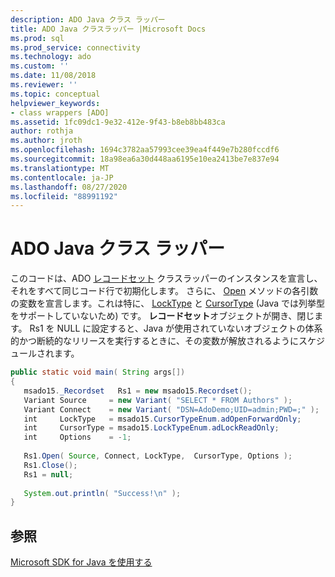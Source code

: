 ```yaml
---
description: ADO Java クラス ラッパー
title: ADO Java クラスラッパー |Microsoft Docs
ms.prod: sql
ms.prod_service: connectivity
ms.technology: ado
ms.custom: ''
ms.date: 11/08/2018
ms.reviewer: ''
ms.topic: conceptual
helpviewer_keywords:
- class wrappers [ADO]
ms.assetid: 1fc09dc1-9e32-412e-9f43-b8eb8bb483ca
author: rothja
ms.author: jroth
ms.openlocfilehash: 1694c3782aa57993cee39ea4f449e7b280fccdf6
ms.sourcegitcommit: 18a98ea6a30d448aa6195e10ea2413be7e837e94
ms.translationtype: MT
ms.contentlocale: ja-JP
ms.lasthandoff: 08/27/2020
ms.locfileid: "88991192"
---
```

# <a name="ado-java-class-wrappers"></a>ADO Java クラス ラッパー
このコードは、ADO [レコードセット](../../reference/ado-api/recordset-object-ado.md) クラスラッパーのインスタンスを宣言し、それをすべて同じコード行で初期化します。 さらに、 [Open](../../reference/ado-api/open-method-ado-recordset.md) メソッドの各引数の変数を宣言します。これは特に、 [LockType](../../reference/ado-api/locktype-property-ado.md) と [CursorType](../../reference/ado-api/cursortype-property-ado.md) (Java では列挙型をサポートしていないため) です。 **レコードセット**オブジェクトが開き、閉じます。 Rs1 を NULL に設定すると、Java が使用されていないオブジェクトの体系的かつ断続的なリリースを実行するときに、その変数が解放されるようにスケジュールされます。  
  
```java
public static void main( String args[])  
{  
   msado15._Recordset   Rs1 = new msado15.Recordset();  
   Variant Source     = new Variant( "SELECT * FROM Authors" );  
   Variant Connect    = new Variant( "DSN=AdoDemo;UID=admin;PWD=;" );  
   int     LockType   = msado15.CursorTypeEnum.adOpenForwardOnly;  
   int     CursorType = msado15.LockTypeEnum.adLockReadOnly;  
   int     Options    = -1;  
  
   Rs1.Open( Source, Connect, LockType,  CursorType, Options );  
   Rs1.Close();  
   Rs1 = null;  
  
   System.out.println( "Success!\n" );  
}  
```  
  
## <a name="see-also"></a>参照  
 [Microsoft SDK for Java を使用する](./using-the-microsoft-sdk-for-java.md)